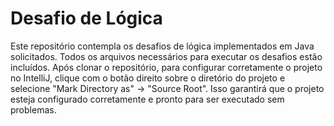 # Desafio de Lógica
Este repositório contempla os desafios de lógica implementados em Java solicitados. Todos os arquivos necessários para executar os desafios estão incluídos. Após clonar o repositório, para configurar corretamente o projeto no IntelliJ, clique com o botão direito sobre o diretório do projeto e selecione "Mark Directory as" -> "Source Root". Isso garantirá que o projeto esteja configurado corretamente e pronto para ser executado sem problemas.